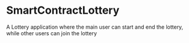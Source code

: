 # SmartContractLottery
A Lottery application where the main user can start and end the lottery, while other users can join the lottery
